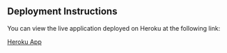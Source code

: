 ## Deployment Instructions

You can view the live application deployed on Heroku at the following link:

[Heroku App](https://rottenpotatoes983-4b8be07d4a9a.herokuapp.com/movies)
